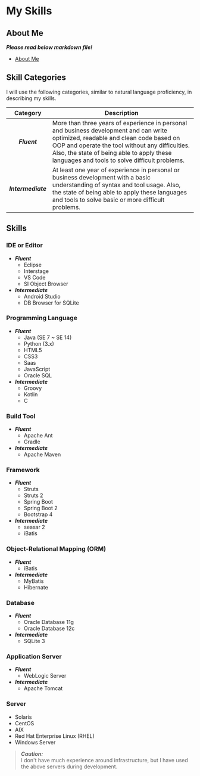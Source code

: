# My Skills

## About Me

**_Please read below markdown file!_**

- [About Me](https://github.com/myConsciousness/myConsciousness/blob/master/details/AboutMe.md)

## Skill Categories

I will use the following categories, similar to natural language proficiency, in describing my skills.

|      Category      | Description                                                                                                                                                                                                                                                                         |
| :----------------: | ----------------------------------------------------------------------------------------------------------------------------------------------------------------------------------------------------------------------------------------------------------------------------------- |
|    **_Fluent_**    | More than three years of experience in personal and business development and can write optimized, readable and clean code based on OOP and operate the tool without any difficulties. Also, the state of being able to apply these languages and tools to solve difficult problems. |
| **_Intermediate_** | At least one year of experience in personal or business development with a basic understanding of syntax and tool usage. Also, the state of being able to apply these languages and tools to solve basic or more difficult problems.                                                |

## Skills

### IDE or Editor

- **_Fluent_**
  - Eclipse
  - Interstage
  - VS Code
  - SI Object Browser
- **_Intermediate_**
  - Android Studio
  - DB Browser for SQLite

### Programming Language

- **_Fluent_**
  - Java (SE 7 ~ SE 14)
  - Python (3.x)
  - HTML5
  - CSS3
  - Saas
  - JavaScript
  - Oracle SQL
- **_Intermediate_**
  - Groovy
  - Kotlin
  - C

### Build Tool

- **_Fluent_**
  - Apache Ant
  - Gradle
- **_Intermediate_**
  - Apache Maven

### Framework

- **_Fluent_**
  - Struts
  - Struts 2
  - Spring Boot
  - Spring Boot 2
  - Bootstrap 4
- **_Intermediate_**
  - seasar 2
  - iBatis

### Object-Relational Mapping (ORM)

- **_Fluent_**
  - iBatis
- **_Intermediate_**
  - MyBatis
  - Hibernate

### Database

- **_Fluent_**
  - Oracle Database 11g
  - Oracle Database 12c
- **_Intermediate_**
  - SQLite 3

### Application Server

- **_Fluent_**
  - WebLogic Server
- **_Intermediate_**
  - Apache Tomcat

### Server

- Solaris
- CentOS
- AIX
- Red Hat Enterprise Linux (RHEL)
- Windows Server

> **_Caution:_**<br>
> I don't have much experience around infrastructure, but I have used the above servers during development.

